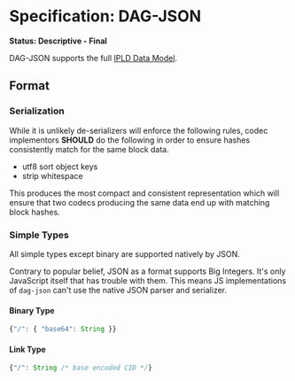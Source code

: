 # Specification: DAG-JSON

**Status: Descriptive - Final**

DAG-JSON supports the full [IPLD Data Model](../data-model-layer/data-model.md).

## Format

### Serialization

While it is unlikely de-serializers will enforce the following rules, codec implementors
**SHOULD** do the following in order to ensure hashes consistently match for the same block data.

* utf8 sort object keys
* strip whitespace

This produces the most compact and consistent representation which will ensure that two codecs
producing the same data end up with matching block hashes.

### Simple Types

All simple types except binary are supported natively by JSON.

Contrary to popular belief, JSON as a format supports Big Integers. It's only
JavaScript itself that has trouble with them. This means JS implementations
of `dag-json` can't use the native JSON parser and serializer.

#### Binary Type

```javascript
{"/": { "base64": String }}
```

#### Link Type

```javascript
{"/": String /* base encoded CID */}
```
